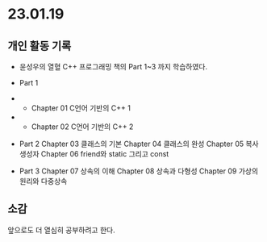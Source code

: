 # 23.01.19 
## 개인 활동 기록

- 윤성우의 열혈 C++ 프로그래밍 책의 Part 1~3 까지 학습하였다.

 * Part 1
 * * Chapter 01 C언어 기반의 C++ 1
 * * Chapter 02 C언어 기반의 C++ 2
  
 * Part 2
  Chapter 03 클래스의 기본
  Chapter 04 클래스의 완성
  Chapter 05 복사 생성자
  Chapter 06 friend와 static 그리고 const
  
 * Part 3
  Chapter 07 상속의 이해
  Chapter 08 상속과 다형성
  Chapter 09 가상의 원리와 다중상속

## 소감

앞으로도 더 열심히 공부하려고 한다.
